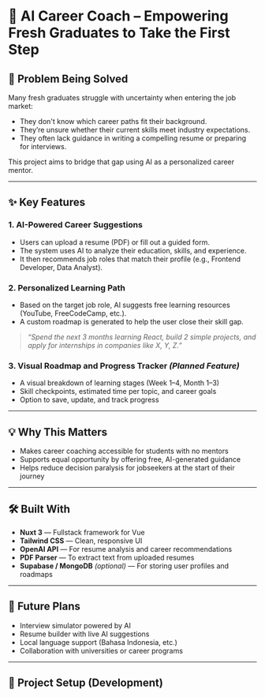 # 🚀 AI Career Coach – Empowering Fresh Graduates to Take the First Step

## 🎯 Problem Being Solved

Many fresh graduates struggle with uncertainty when entering the job market:

- They don't know which career paths fit their background.
- They’re unsure whether their current skills meet industry expectations.
- They often lack guidance in writing a compelling resume or preparing for interviews.

This project aims to bridge that gap using AI as a personalized career mentor.

---

## ✨ Key Features

### 1. AI-Powered Career Suggestions
- Users can upload a resume (PDF) or fill out a guided form.
- The system uses AI to analyze their education, skills, and experience.
- It then recommends job roles that match their profile (e.g., Frontend Developer, Data Analyst).

### 2. Personalized Learning Path
- Based on the target job role, AI suggests free learning resources (YouTube, FreeCodeCamp, etc.).
- A custom roadmap is generated to help the user close their skill gap.

> _“Spend the next 3 months learning React, build 2 simple projects, and apply for internships in companies like X, Y, Z.”_

### 3. Visual Roadmap and Progress Tracker _(Planned Feature)_
- A visual breakdown of learning stages (Week 1–4, Month 1–3)
- Skill checkpoints, estimated time per topic, and career goals
- Option to save, update, and track progress

---

## 💡 Why This Matters

- Makes career coaching accessible for students with no mentors
- Supports equal opportunity by offering free, AI-generated guidance
- Helps reduce decision paralysis for jobseekers at the start of their journey

---

## 🛠️ Built With

- **Nuxt 3** — Fullstack framework for Vue
- **Tailwind CSS** — Clean, responsive UI
- **OpenAI API** — For resume analysis and career recommendations
- **PDF Parser** — To extract text from uploaded resumes
- **Supabase / MongoDB** *(optional)* — For storing user profiles and roadmaps

---

## 🧠 Future Plans

- Interview simulator powered by AI
- Resume builder with live AI suggestions
- Local language support (Bahasa Indonesia, etc.)
- Collaboration with universities or career programs

---

## 📁 Project Setup (Development)

```bash

